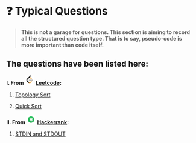 # **:question: Typical Questions**

>**This is not a garage for questions. This section is aiming to record all the structured question type. That is to say, pseudo-code is more important than code itself.**

## The questions have been listed here:

   **I. From <img src="LeetCode_logo_black.png" alt="bash" width="25" height="25"/> [Leetcode](https://leetcode.com/):**

   1. [Topology Sort](Leetcode/Topology_sort.md)
   
   2. [Quick Sort](Leetcode/Quick_sort.md)
   
   **II. From <img src="HackerRank_logo.png" alt="bash" width="25" height="25"/> [Hackerrank](https://www.hackerrank.com/):**

   1. [STDIN and STDOUT](Hackerrank/STDIN%26STDOUT.md)
